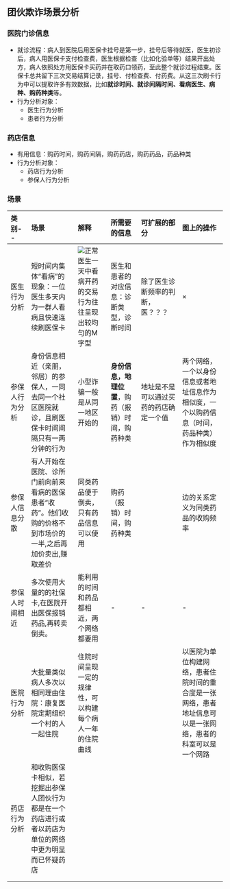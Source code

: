 ## 团伙欺诈场景分析

### 医院门诊信息

- 就诊流程：病人到医院后用医保卡挂号是第一步，挂号后等待就医，医生初诊后，病人用医保卡支付检查费，医生根据检查（比如化验单等）结果开出处方，病人依照处方用医保卡买药并在取药口领药，至此整个就诊过程结束。医保卡总共留下三次交易结算记录，挂号、付检查费、付药费。从这三次刷卡行为中可以提取许多有效数据，比如**就诊时间、就诊间隔时间、看病医生、病种、购药种类**等。
- 行为分析对象：
  - 医生行为分析
  - 患者行为分析

### 药店信息

- 有用信息：购药时间，购药间隔，购药药店，购药药品，药品种类
- 行为分析对象：
  - 药店行为分析
  - 参保人行为分析

### 场景

| 类别--         | 场景                                                         | 解释                                                         | 所需要的信息                                       | 可扩展的部分                           | 图上的操作                                                   |
| :------------- | :----------------------------------------------------------- | :----------------------------------------------------------- | :------------------------------------------------- | :------------------------------------- | :----------------------------------------------------------- |
| 医生行为分析   | 短时间内集体“看病”的现象：一位医生多天内为一群人看病且快速连续刷医保卡<!--一位黑产中间人通过一些不正当途径获得一批医保卡后，串通医生在医院连续开药套现的情景。此类药品套现的案例单笔涉案金额甚至多达近万元，涉案人员购药种类多为长期服用的慢性药品，便于后期的倒卖--> | ![](https://tva4.sinaimg.cn/large/005IQUPRly1gjoopel2uqj30cz07mwgi.jpg)正常医生一天中看病开药的交易行为往往呈现出较均匀的M字型 | 医生和患者的对应信息：诊断类型，诊断时间           | 除了医生诊断频率的判断，医？？？       | ×                                                            |
| 参保人行为分析 | 身份信息相近（亲朋，邻居）的参保人，一同去同一个社区医院就诊，且刷医保卡时间间隔只有一两分钟的行为 | 小型诈骗一般是从同一地区开始的                               | **身份信息，地理位置**，购药（报销）时间，购药种类 | 地址是不是可以通过买药的药店确定一个值 | 两个网络，一个以身份信息或者地址信息作为相似度，一个以购药信息（时间，药品种类）作为相似度 |
| 参保人信息分散 | 有人开始在医院、诊所门前向前来看病的医保患者“收药”。他们收购的价格不到市场价的一半,之后再加价卖出,赚取差价 | 同类药品便于倒卖，只有药品信息可以使用                       | 购药（报销）时间，购药种类                         |                                        | 边的关系定义为同类药品的收购频率                             |
| 参保人时间相近 | 多次使用大量的的社保卡,在医院开出医保报销药品,再转卖倒卖。   | 能利用的时间和药品都相近，两个网络都要用                     | -                                                  | -                                      | -                                                            |
| 医院行为分析   | 大批量类似病人多次以相同理由住院：康复医院定期组织一个村的人一起住院 | 住院时间呈现一定的规律性，可以构建每个病人一年的住院曲线     |                                                    |                                        | 以医院为单位构建网络，患者住院时间的重合度是一张网络，患者地址信息可以是一张网络，患者的科室可以是一个网路 |
| 药店行为分析   | 和收购医保卡相似，若挖掘出参保人团伙行为都是在一个药店进行或者以药店为单位的网络中更为明显而已怀疑药店 |                                                              |                                                    |                                        |                                                              |
|                |                                                              |                                                              |                                                    |                                        |                                                              |
|                |                                                              |                                                              |                                                    |                                        |                                                              |



